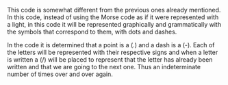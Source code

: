 This code is somewhat different from the previous ones already mentioned. In this code, instead of using the Morse code as if it were represented with a light, in this code it will be represented graphically and grammatically with the symbols that correspond to them, with dots and dashes.

In the code it is determined that a point is a (.) and a dash is a (-). Each of the letters will be represented with their respective signs and when a letter is written a (/) will be placed to represent that the letter has already been written and that we are going to the next one. Thus an indeterminate number of times over and over again.
